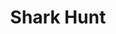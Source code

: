 ---
layout: game
title: Shark Hunt
category: Action Game
img: shark-hunt.png
lang: en
ref: shark-hunt
contentfile: en/shark-hunt-content.md
carousel:
- shark-hunt/screen0.png
- shark-hunt/screen1.png
- shark-hunt/screen2.png
- shark-hunt/screen3.png
- shark-hunt/screen4.png
- shark-hunt/screen5.png
---